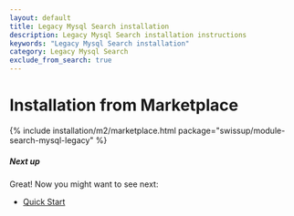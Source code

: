 ```yaml
---
layout: default
title: Legacy Mysql Search installation
description: Legacy Mysql Search installation instructions
keywords: "Legacy Mysql Search installation"
category: Legacy Mysql Search
exclude_from_search: true
---
```


# Installation from Marketplace

{% include installation/m2/marketplace.html package="swissup/module-search-mysql-legacy" %}

##### Next up

Great! Now you might want to see next:

- [Quick Start](/m2/extensions/search-mysql-legacy/quickstart/)